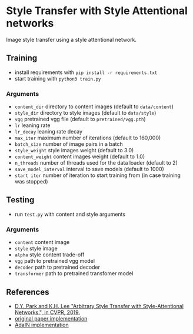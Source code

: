 # Style Transfer with Style Attentional networks

Image style transfer using a style attentional network.

## Training

- install requirements with `pip install -r requirements.txt`
- start training with `python3 train.py`

### Arguments

- `content_dir` directory to content images (default to `data/content`)
- `style_dir` directory to style images (default to `data/style`)
- `vgg` pretrained vgg file (default to `pretrained/vgg.pth`)
- `lr` leaning rate
- `lr_decay` leaning rate decay
- `max_iter` maximum number of iterations (default to 160,000)
- `batch_size` number of image pairs in a batch
- `style_weight` style images weight (default to 3.0)
- `content_weight` content images weight (default to 1.0)
- `n_threads` number of threads used for the data loader (default to 2)
- `save_model_interval` interval to save models (default to 1000)
- `start iter` number of iteration to start training from (in case training was stopped)

## Testing

- run `test.py` with content and style arguments

### Arguments

- `content` content image
- `style` style image
- `alpha` style content trade-off
- `vgg` path to pretrained vgg model
- `decoder` path to pretrained decoder
- `transformer` path to pretrained transfomer model

## References

- [D.Y. Park and K.H. Lee "Arbitrary Style Transfer with Style-Attentional Networks.", in CVPR, 2019.](https://arxiv.org/abs/1812.02342)
- [original paper implementation](https://github.com/mumair5393/Style-Transfer-with-Style-Attentional-Networks)
- [AdaIN implementation](https://github.com/naoto0804/pytorch-AdaIN)
